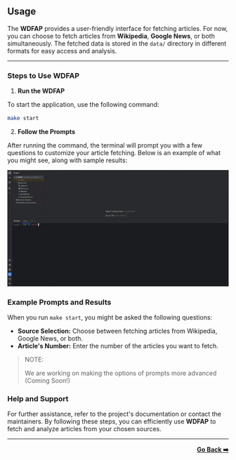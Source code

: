 ## Usage

The **WDFAP** provides a user-friendly interface for fetching articles. For now, you can choose to fetch articles from
**Wikipedia**, **Google News**, or both simultaneously. The fetched data is stored in the `data/` directory in different
formats
for easy access and analysis.

---

### Steps to Use WDFAP

1. **Run the WDFAP**

To start the application, use the following command:

```zsh
make start
```

2. **Follow the Prompts**

After running the command, the terminal will prompt you with a few questions to customize your article fetching. Below
is an example of what you might see, along with sample results:




<div align="center">

![Example](../.github/images/demo.gif)

</div>

### Example Prompts and Results

When you run `make start`, you might be asked the following questions:

- **Source Selection:** Choose between fetching articles from Wikipedia, Google News, or both.
- **Article's Number:** Enter the number of the articles you want to fetch.

> NOTE:
>
> We are working on making the options of prompts more advanced (Coming Soon!)

### Help and Support

For further assistance, refer to the project's documentation or contact the maintainers.
By following these steps, you can efficiently use **WDFAP** to fetch and analyze articles from your chosen sources.




---

<div align="right">

**[Go Back ➡️](index.md)**

</div>